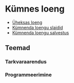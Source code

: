 # Kümnes loeng

- [Üheksas loeng](../Lesson-09/README.md)
- [Kümnenda loengu slaidid](Slides.md)
- [Kümnenda loengu salvestus]()

## Teemad

### Tarkvaraarendus


### Programmeerimine

